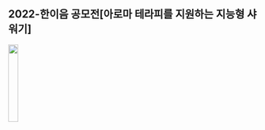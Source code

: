 ## 2022-한이음 공모전[아로마 테라피를 지원하는 지능형 샤워기]
<img width="20%" src="https://user-images.githubusercontent.com/103934004/204711472-b9cdb6a4-bfe0-4563-9eef-c998c4dc79bc.png"/>
